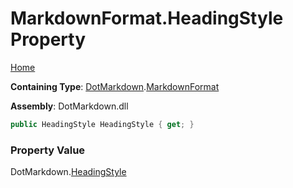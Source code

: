 # MarkdownFormat\.HeadingStyle Property

[Home](../../../README.md)

**Containing Type**: [DotMarkdown](../../README.md)\.[MarkdownFormat](../README.md)

**Assembly**: DotMarkdown\.dll

```csharp
public HeadingStyle HeadingStyle { get; }
```

### Property Value

DotMarkdown\.[HeadingStyle](../../HeadingStyle/README.md)

